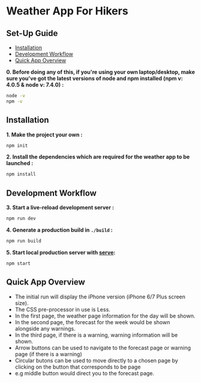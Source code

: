 # Weather App For Hikers
## Set-Up Guide
- [Installation](#installation)
- [Development Workflow](#development-workflow)
- [Quick App Overview](#quick-app-overview)

**0. Before doing any of this, if you're using your own laptop/desktop, make sure you've got the latest versions of node and npm installed (npm v: 4.0.5 & node v: 7.4.0) :**
```sh
node -v
npm -v
```

## Installation
**1. Make the project your own :**
```sh
npm init
```

**2. Install the dependencies which are required for the weather app to be launched :**
```sh
npm install
```

## Development Workflow
**3. Start a live-reload development server :**

```sh
npm run dev
```

**4. Generate a production build in `./build` :**

```sh
npm run build
```

**5. Start local production server with [serve](https://github.com/zeit/serve):**
```sh
npm start
```

## Quick App Overview
- The initial run will display the iPhone version (iPhone 6/7 Plus screen size).
- The CSS pre-processor in use is Less.
- In the first page, the weather page information for the day will be shown.
- In the second page, the forecast for the week would be shown alongside any warnings.
- In the third page, if there is a warning, warning information will be shown.
- Arrow buttons can be used to navigate to the forecast page or warning page (if there is a warning)
- Circular butons can be used to move directly to a chosen page by clicking on the button that corresponds to be page
- e.g middle button would direct you to the forecast page.
```